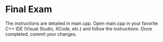 # Final Exam

The instructions are detailed in main.cpp.
Open main.cpp in your favorite C++ IDE (Visual Studio, XCode, etc.) and follow the instructions.
Once completed, commit your changes.
